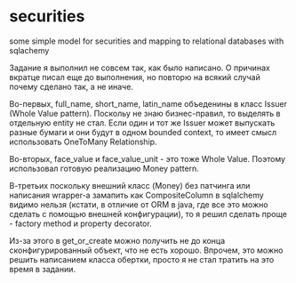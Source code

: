 # securities
some simple model for securities and mapping to relational databases with sqlachemy

Задание я выполнил не совсем так, как было написано. О причинах вкратце писал еще до выполнения, но повторю на всякий случай почему сделано так, а не иначе.

Во-первых, full_name, short_name, latin_name объеденины в класс Issuer (Whole Value pattern).
Поскольу не знаю бизнес-правил, то выделять в отдельную entity не стал.
Если один и тот же Issuer может выпускать разные бумаги и они будут в одном bounded context, то имеет смысл использовать OneToMany Relationship.

Во-вторых, face_value и face_value_unit - это тоже Whole Value. Поэтому использовал готовую реализацию Money pattern.

В-третьих поскольку внешний класс (Money) без патчинга или написания wrapper-a замапить как CompositeColumn в sqlalchemy видимо нельзя (кстати, в отличие от ORM в java, где все это можно сделать с помощью внешней конфигурации), то я решил сделать проще - factory method и property decorator.

Из-за этого в get_or_create можно получить не до конца сконфигурированный объект, что не есть хорошо.
Впрочем, это можно решить написанием класса обертки, просто я не стал тратить на это время в задании.
